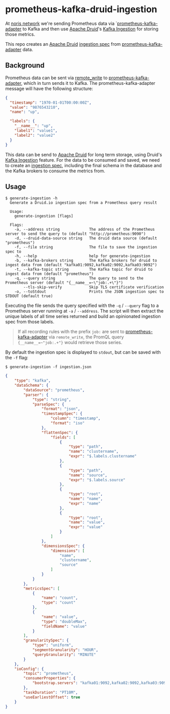 # prometheus-kafka-druid-ingestion

At [noris network](https://noris.de) we're sending Prometheus data via `[prometheus-kafka-adapter][pka] to 
Kafka and then use [Apache Druid][druid]'s [Kafka Ingestion][kafka_ingestion]
for storing those metrics.

This repo creates an [Apache Druid][druid] [ingestion spec][ingestion_spec] from [prometheus-kafka-adapter][pka] data.

## Background

Prometheus data can be sent via [remote_write](https://prometheus.io/docs/prometheus/latest/configuration/configuration/#remote_write) to 
[prometheus-kafka-adapter][pka], which in turn sends it to Kafka. The prometheus-kafka-adapter message will have the following structure:

```json
{
  "timestamp": "1970-01-01T00:00:00Z",
  "value": "9876543210",
  "name": "up",

  "labels": {
    "__name__": "up",
    "label1": "value1",
    "label2": "value2"
  }
}
```

This data can be send to [Apache Druid][druid] for long term storage, using Druid's [Kafka Ingestion][kafka_ingestion] feature. For the
data to be consumed and saved, we need to create an [ingestion spec][ingestion_spec], including the final schema in the database
and the Kafka brokers to consume the metrics from.

## Usage

```text
$ generate-ingestion -h
  Generate a Druid.io ingestion spec from a Prometheus query result
  
  Usage:
    generate-ingestion [flags]
  
  Flags:
    -a, --address string             The address of the Prometheus server to send the query to (default "http://prometheus:9090")
    -d, --druid-data-source string   The druid data source (default "prometheus")
    -f, --file string                The file to save the ingestion spec to
    -h, --help                       help for generate-ingestion
    -b, --kafka-brokers string       The Kafka brokers for druid to ingest data from (default "kafka01:9092,kafka02:9092,kafka03:9092")
    -t, --kafka-topic string         The Kafka topic for druid to ingest data from (default "prometheus")
    -q, --query string               The query to send to the Prometheus server (default "{__name__=~\"job:.+\"}")
        --tls-skip-verify            Skip TLS certificate verification
    -o, --toStdout                   Prints the JSON ingestion spec to STDOUT (default true)
```

Executing the file sends the query specified with the `-q` / `--query` flag to a Prometheus server
running at `-a` / `--address`. The script will then extract the unique labels of all time series returned
and build an opinionated ingestion spec from those labels.

> If all recording rules with the prefix `job:` are sent to [prometheus-kafka-adapter][pka] via `remote_write`,
> the PromQL query `{__name__=~"job:.+"}` would retrieve those series.

By default the ingestion spec is displayed to `stdout`, but can be saved with the `-f` flag:

```text
$ generate-ingestion -f ingestion.json
```
```json
{
    "type": "kafka",
    "dataSchema": {
        "dataSource": "prometheus",
        "parser": {
            "type": "string",
            "parseSpec": {
                "format": "json",
                "timestampSpec": {
                    "column": "timestamp",
                    "format": "iso"
                },
                "flattenSpec": {
                    "fields": [
                        {
                            "type": "path",
                            "name": "clustername",
                            "expr": "$.labels.clustername"
                        },
                        {
                            "type": "path",
                            "name": "source",
                            "expr": "$.labels.source"
                        },
                        {
                            "type": "root",
                            "name": "name",
                            "expr": "name"
                        },
                        {
                            "type": "root",
                            "name": "value",
                            "expr": "value"
                        }
                    ]
                },
                "dimensionsSpec": {
                    "dimensions": [
                        "name",
                        "clustername",
                        "source"
                    ]
                }
            }
        },
        "metricsSpec": [
            {
                "name": "count",
                "type": "count"
            },
            {
                "name": "value",
                "type": "doubleMax",
                "fieldName": "value"
            }
        ],
        "granularitySpec": {
            "type": "uniform",
            "segmentGranularity": "HOUR",
            "queryGranularity": "MINUTE"
        }
    },
    "ioConfig": {
        "topic": "prometheus",
        "consumerProperties": {
            "bootstrap.servers": "kafka01:9092,kafka02:9092,kafka03:9092"
        },
        "taskDuration": "PT10M",
        "useEarliestOffset": true
    }
}
```

[pka]: https://github.com/Telefonica/prometheus-kafka-adapter
[druid]: https://druid.apache.org
[ingestion_spec]: https://druid.apache.org/docs/latest/ingestion/index.html
[kafka_ingestion]: https://druid.apache.org/docs/latest/development/extensions-core/kafka-ingestion.html
